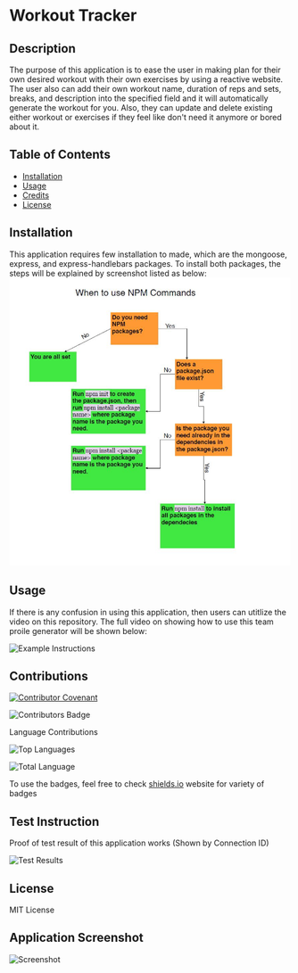 # Workout Tracker

## Description 
The purpose of this application is to ease the user in making plan for their own desired workout with their own exercises by using a reactive website. The user also can add their own workout name, duration of reps and sets, breaks, and description into the specified field and it will automatically generate the workout for you. Also, they can update and delete existing either workout or exercises if they feel like don't need it anymore or bored about it. 
    
## Table of Contents
* [Installation](#installation)
* [Usage](#usage)
* [Credits](#credits)
* [License](#license)

## Installation 
This application requires few installation to made, which are the mongoose, express, and express-handlebars packages. To install both packages, the steps will be explained by screenshot listed as below:
![Steps Installation](./public/assets/images/steps.JPG) 
  
## Usage 
If there is any confusion in using this application, then users can utitlize the video on this repository. The full video on showing how to use this team proile generator will be shown below:
  
![Example Instructions](./public/assets/image/demo.gif)
  
## Contributions
[![Contributor Covenant](https://img.shields.io/badge/Contributor%20Covenant-v2.0%20adopted-ff69b4.svg)](code_of_conduct.md) 

![Contributors Badge](https://img.shields.io/github/contributors/stevenbong96/WABHndlBars?label=Total%20Contributors)

Language Contributions

![Top Languages](https://img.shields.io/github/languages/top/stevenbong96/WABHndlBars)

![Total Language](https://img.shields.io/github/languages/count/stevenbong96/WABHndlBars)

To use the badges, feel free to check [shields.io](https://shields.io/) website for variety of badges

## Test Instruction 
Proof of test result of this application works (Shown by Connection ID)

![Test Results](./public/assets/image/TestResult.JPG)

## License 
  
MIT License

## Application Screenshot

![Screenshot](./public/assets/image/screenshot.JPG)